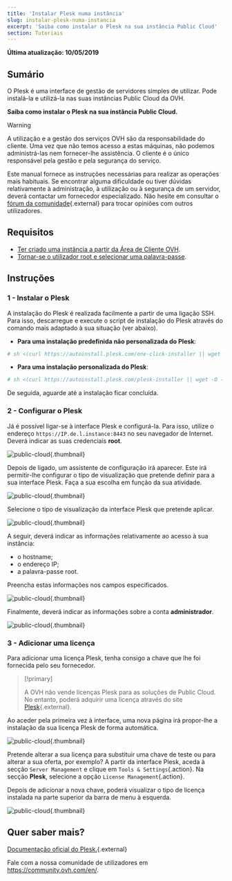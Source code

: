 ```yaml
---
title: 'Instalar Plesk numa instância'
slug: instalar-plesk-numa-instancia
excerpt: 'Saiba como instalar o Plesk na sua instância Public Cloud'
section: Tutoriais
---
```


**Última atualização: 10/05/2019**

## Sumário

O Plesk é uma interface de gestão de servidores simples de utilizar. Pode instalá-la e utilizá-la nas suas instâncias Public Cloud da OVH.

**Saiba como instalar o Plesk na sua instância Public Cloud.** 

> [!warning]
> 
> A utilização e a gestão dos serviços OVH são da responsabilidade do cliente. Uma vez que não temos acesso a estas máquinas, não podemos administrá-las nem fornecer-lhe assistência. O cliente é o único responsável pela gestão e pela segurança do serviço.
>
> Este manual fornece as instruções necessárias para realizar as operações mais habituais. Se encontrar alguma dificuldade ou tiver dúvidas relativamente à administração, à utilização ou à segurança de um servidor, deverá contactar um fornecedor especializado. Não hesite em consultar o [fórum da comunidade](https://community.ovh.com/en/){.external} para trocar opiniões com outros utilizadores.
>

## Requisitos

- [Ter criado uma instância a partir da Área de Cliente OVH](https://docs.ovh.com/pt/public-cloud/criar_uma_instancia_a_partir_do_espaco_cliente_ovh/).
- [Tornar-se o utilizador root e selecionar uma palavra-passe](https://docs.ovh.com/pt/public-cloud/tornar-se_root_e_definir_uma_palavra-passe/).

## Instruções

### 1 - Instalar o Plesk

A instalação do Plesk é realizada facilmente a partir de uma ligação SSH. Para isso, descarregue e execute o script de instalação do Plesk através do comando mais adaptado à sua situação (ver abaixo).

- **Para uma instalação predefinida não personalizada do Plesk**:

```bash
# sh <(curl https://autoinstall.plesk.com/one-click-installer || wget -O - https://autoinstall.plesk.com/one-click-installer)
```

- **Para uma instalação personalizada do Plesk**:

```bash
# sh <(curl https://autoinstall.plesk.com/plesk-installer || wget -O - https://autoinstall.plesk.com/plesk-installer)
```

De seguida, aguarde até a instalação ficar concluída. 

### 2 - Configurar o Plesk

Já é possível ligar-se à interface Plesk e configurá-la. Para isso, utilize o endereço `https://IP.de.l.instance:8443` no seu navegador de Internet. Deverá indicar as suas credenciais **root**.

![public-cloud](images/3301.png){.thumbnail}

Depois de ligado, um assistente de configuração irá aparecer. Este irá permitir-lhe configurar o tipo de visualização que pretende definir para a sua interface Plesk. Faça a sua escolha em função da sua atividade.

![public-cloud](images/3302.png){.thumbnail}

Selecione o tipo de visualização da interface Plesk que pretende aplicar.

![public-cloud](images/3303.png){.thumbnail}

A seguir, deverá indicar as informações relativamente ao acesso à sua instância:

- o hostname;
- o endereço IP;
- a palavra-passe root.

Preencha estas informações nos campos especificados.

![public-cloud](images/3304.png){.thumbnail}

Finalmente, deverá indicar as informações sobre a conta **administrador**.

![public-cloud](images/3305.png){.thumbnail}

### 3 - Adicionar uma licença

Para adicionar uma licença Plesk, tenha consigo a chave que lhe foi fornecida pelo seu fornecedor.

> [!primary]
>
> A OVH não vende licenças Plesk para as soluções de Public Cloud. No entanto, poderá adquirir uma licença através do site [Plesk](https://www.plesk.com/){.external}.
> 

Ao aceder pela primeira vez à interface, uma nova página irá propor-lhe a instalação da sua licença Plesk de forma automática.

![public-cloud](images/3306-2.png){.thumbnail}

Pretende alterar a sua licença para substituir uma chave de teste ou para alterar a sua oferta, por exemplo? A partir da interface Plesk, aceda à secção `Server Management` e clique em `Tools & Settings`{.action}. Na secção **Plesk**, selecione a opção `License Management`{.action}.

Depois de adicionar a nova chave, poderá visualizar o tipo de licença instalada na parte superior da barra de menu à esquerda.

![public-cloud](images/3322-2.png){.thumbnail}

## Quer saber mais?

[Documentação oficial do Plesk.](https://docs.plesk.com/en-US/onyx/){.external}

Fale com a nossa comunidade de utilizadores em <https://community.ovh.com/en/>.